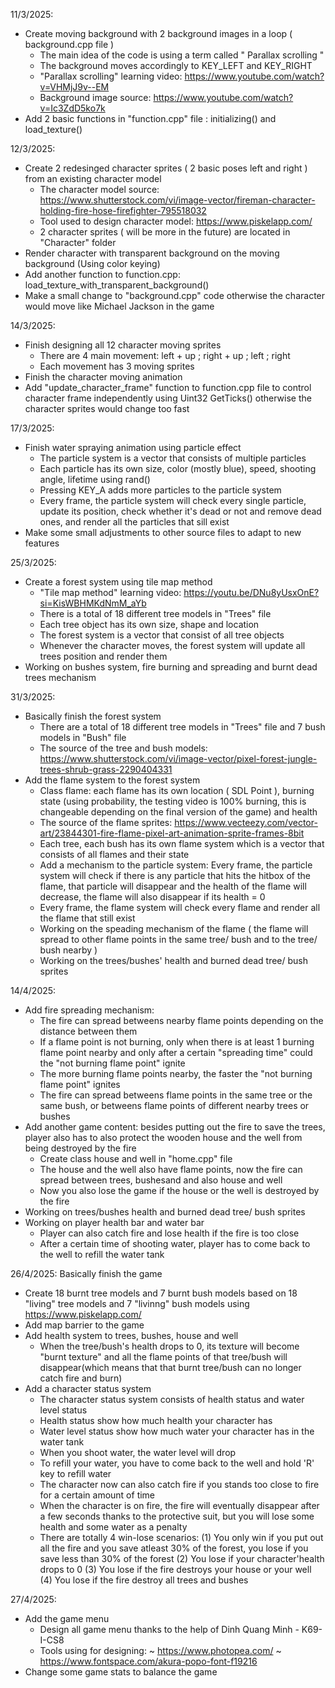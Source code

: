 11/3/2025:
  - Create moving background with 2 background images in a loop ( background.cpp file )
    + The main idea of the code is using a term called " Parallax scrolling "
    + The background moves accordingly to KEY_LEFT and KEY_RIGHT
    + "Parallax scrolling" learning video: https://www.youtube.com/watch?v=VHMjJ9v--EM
    + Background image source: https://www.youtube.com/watch?v=Ic3ZdD5ko7k
  - Add 2 basic functions in "function.cpp" file : initializing() and load_texture()
    
12/3/2025:
  - Create 2 redesinged character sprites ( 2 basic poses left and right ) from an existing character model
      + The character model source: https://www.shutterstock.com/vi/image-vector/fireman-character-holding-fire-hose-firefighter-795518032
      + Tool used to design character model: https://www.piskelapp.com/
      + 2 character sprites ( will be more in the future) are located in "Character" folder
  - Render character with transparent background on the moving background (Using color keying)
  - Add another function to function.cpp: load_texture_with_transparent_background()
  - Make a small change to "background.cpp" code otherwise the character would move like Michael Jackson in the game

14/3/2025:
  - Finish designing all 12 character moving sprites
    + There are 4 main movement: left + up ; right + up ; left ; right
    + Each movement has 3 moving sprites
  - Finish the character moving animation
  - Add "update_character_frame" function to function.cpp file to control character frame independently using Uint32 GetTicks() otherwise the character sprites would change too fast 

17/3/2025:
  - Finish water spraying animation using particle effect
    + The particle system is a vector that consists of multiple particles
    + Each particle has its own size, color (mostly blue), speed, shooting angle, lifetime using rand()
    + Pressing KEY_A adds more particles to the particle system
    + Every frame, the particle system will check every single particle, update its position, check whether it's dead or not and remove dead ones, and render all the particles that sill exist
  - Make some small adjustments to other source files to adapt to new features

25/3/2025:
  - Create a forest system using tile map method
    + "Tile map method" learning video: https://youtu.be/DNu8yUsxOnE?si=KisWBHMKdNmM_aYb
    + There is a total of 18 different tree models in "Trees" file
    + Each tree object has its own size, shape and location
    + The forest system is a vector that consist of all tree objects
    + Whenever the character moves, the forest system will update all trees position and render them
  - Working on bushes system, fire burning and spreading and burnt dead trees mechanism

31/3/2025:
  - Basically finish the forest system
    + There are a total of 18 different tree models in "Trees" file and 7 bush models in "Bush" file
    + The source of the tree and bush models: https://www.shutterstock.com/vi/image-vector/pixel-forest-jungle-trees-shrub-grass-2290404331
  - Add the flame system to the forest system
    + Class flame: each flame has its own location ( SDL Point ), burning state (using probability, the testing video is 100% burning, this is changeable depending on the final version of the game) and health
    + The source of the flame sprites: https://www.vecteezy.com/vector-art/23844301-fire-flame-pixel-art-animation-sprite-frames-8bit
    + Each tree, each bush has its own flame system which is a vector that consists of all flames and their state
    + Add a mechanism to the particle system: Every frame, the particle system will check if there is any particle that hits the hitbox of the flame, that particle will disappear and the health of the flame will decrease, the flame will also disappear if its health = 0
    + Every frame, the flame system will check every flame and render all the flame that still exist
    + Working on the speading mechanism of the flame ( the flame will spread to other flame points in the same tree/ bush and to the tree/ bush nearby )
    + Working on the trees/bushes' health and burned dead tree/ bush sprites

14/4/2025:
  - Add fire spreading mechanism:
    + The fire can spread betweens nearby flame points depending on the distance between them
    + If a flame point is not burning, only when there is at least 1 burning flame point nearby and only after a certain "spreading time" could the "not burning flame point" ignite
    + The more burning flame points nearby, the faster the "not burning flame point" ignites
    + The fire can spread betweens flame points in the same tree or the same bush, or betweens flame points of different nearby trees or bushes
  - Add another game content: besides putting out the fire to save the trees, player also has to also protect the wooden house and the well from being destroyed by the fire
    + Create class house and well in "home.cpp" file
    + The house and the well also have flame points, now the fire can spread between trees, bushesand and also house and well
    + Now you also lose the game if the house or the well is destroyed by the fire
  - Working on trees/bushes health and burned dead tree/ bush sprites
  - Working on player health bar and water bar
    + Player can also catch fire and lose health if the fire is too close
    + After a certain time of shooting water, player has to come back to the well to refill the water tank

26/4/2025: Basically finish the game
  - Create 18 burnt tree models and 7 burnt bush models based on 18 "living" tree models and 7 "livinng" bush models using https://www.piskelapp.com/
  - Add map barrier to the game
  - Add health system to trees, bushes, house and well
    + When the tree/bush's health drops to 0, its texture will become "burnt texture" and all the flame points of that tree/bush will disappear(which means that that burnt tree/bush can no longer catch fire and burn)
  - Add a character status system
    + The character status system consists of health status and water level status
    + Health status show how much health your character has
    + Water level status show how much water your character has in the water tank
    + When you shoot water, the water level will drop
    + To refill your water, you have to come back to the well and hold 'R' key to refill water
    + The character now can also catch fire if you stands too close to fire for a certain amount of time
    + When the character is on fire, the fire will eventually disappear after a few seconds thanks to the protective suit, but you will lose some health and some water as a penalty
    - There are totally 4 win-lose scenarios:
      (1) You only win if you put out all the fire and you save atleast 30% of the forest, you lose if you save less than 30% of the forest
      (2) You lose if your character'health drops to 0
      (3) You lose if the fire destroys your house or your well
      (4) You lose if the fire destroy all trees and bushes

27/4/2025:
  - Add the game menu
    + Design all game menu thanks to the help of Dinh Quang Minh - K69-I-CS8
    + Tools using for designing:
      ~ https://www.photopea.com/
      ~ https://www.fontspace.com/akura-popo-font-f19216
  - Change some game stats to balance the game
